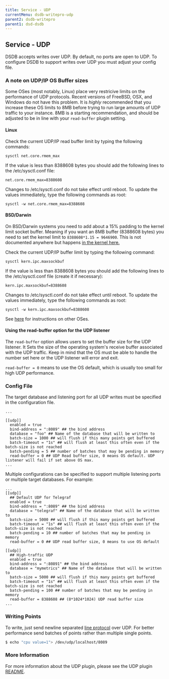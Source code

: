 ```yaml
---
title: Service - UDP
currentMenu: dsdb-writepro-udp
parent2: dsdb-writepro
parent1: dsd-dsdb
---
```


## Service - UDP

DSDB accepts writes over UDP.
By default, no ports are open to UDP.
To configure DSDB to support writes over UDP you must adjust your config file.

### A note on UDP/IP OS Buffer sizes

Some OSes (most notably, Linux) place very restricive limits on the performance of UDP protocols.
Recent versions of FreeBSD, OSX, and Windows do not have this problem.
It is _highly_ recommended that you increase these OS limits to 8MB before trying to run large amounts of UDP traffic to your instance.
8MB is a starting recommendation, and should be adjusted to be in line with your `read-buffer` plugin setting.

#### Linux
Check the current UDP/IP read buffer limit by typing the following commands:

```
sysctl net.core.rmem_max
```

If the value is less than 8388608 bytes you should add the following lines to the /etc/sysctl.conf file:

```
net.core.rmem_max=8388608
```

Changes to /etc/sysctl.conf do not take effect until reboot.
To update the values immediately, type the following commands as root:

```
sysctl -w net.core.rmem_max=8388608
```

#### BSD/Darwin

On BSD/Darwin systems you need to add about a 15% padding to the kernel limit socket buffer.
Meaning if you want an 8MB buffer (8388608 bytes) you need to set the kernel limit to `8388608*1.15 = 9646900`.
This is not documented anywhere but happens [in the kernel here.](https://github.com/freebsd/freebsd/blob/master/sys/kern/uipc_sockbuf.c#L63-L64)

Check the current UDP/IP buffer limit by typing the following command:

```
sysctl kern.ipc.maxsockbuf
```

If the value is less than 8388608 bytes you should add the following lines to the /etc/sysctl.conf file (create it if necessary):

```
kern.ipc.maxsockbuf=8388608
```

Changes to /etc/sysctl.conf do not take effect until reboot.
To update the values immediately, type the following commands as root:

```
sysctl -w kern.ipc.maxsockbuf=8388608
```

See [here](https://access.redhat.com/documentation/en-US/JBoss_Enterprise_Web_Platform/5/html/Administration_And_Configuration_Guide/jgroups-perf-udpbuffer.html) for instructions on other OSes.

#### Using the read-buffer option for the UDP listener

The `read-buffer` option allows users to set the buffer size for the UDP listener.
It Sets the size of the operating system's receive buffer associated with the UDP traffic.
Keep in mind that the OS must be able to handle the number set here or the UDP listener will error and exit.

`read-buffer = 0` means to use the OS default, which is usually too small for high UDP performance.

### Config File

The target database and listening port for all UDP writes must be specified in the configuration file.

```
...

[[udp]]
  enabled = true
  bind-address = ":8089" ## the bind address
  database = "foo" ## Name of the database that will be written to
  batch-size = 1000 ## will flush if this many points get buffered
  batch-timeout = "1s" ## will flush at least this often even if the batch-size is not reached
  batch-pending = 5 ## number of batches that may be pending in memory
  read-buffer = 0 ## UDP Read buffer size, 0 means OS default. UDP listener will fail if set above OS max.
...
```

Multiple configurations can be specified to support multiple listening ports or multiple target databases.
For example:

```
...
[[udp]]
  ## Default UDP for Telegraf
  enabled = true
  bind-address = ":8089" ## the bind address
  database = "telegraf" ## Name of the database that will be written to
  batch-size = 5000 ## will flush if this many points get buffered
  batch-timeout = "1s" ## will flush at least this often even if the batch-size is not reached
  batch-pending = 10 ## number of batches that may be pending in memory
  read-buffer = 0 ## UDP read buffer size, 0 means to use OS default

[[udp]]
  ## High-traffic UDP
  enabled = true
  bind-address = ":80891" ## the bind address
  database = "mymetrics" ## Name of the database that will be written to
  batch-size = 5000 ## will flush if this many points get buffered
  batch-timeout = "1s" ## will flush at least this often even if the batch-size is not reached
  batch-pending = 100 ## number of batches that may be pending in memory
  read-buffer = 8388608 ## (8*1024*1024) UDP read buffer size
...
```

### Writing Points

To write, just send newline separated [line protocol](/dsdb/write_protocols/line.md) over UDP.
For better performance send batches of points rather than multiple single points.

```bash
$ echo "cpu value=1"> /dev/udp/localhost/8089
```

### More Information

For more information about the UDP plugin, please see the UDP plugin [README](https://github.com/dsdb/dsdb/blob/master/services/udp/README.md).
